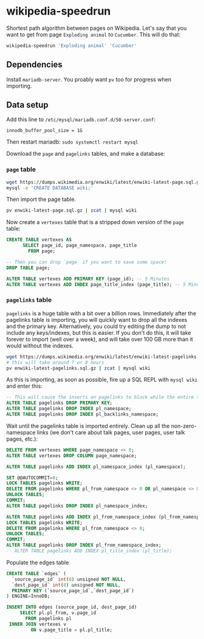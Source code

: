 # wikipedia-speedrun

Shortest path algorithm between pages on Wikipedia. Let's say that you want to get from page `Exploding animal` to `Cucumber`. This will do that:

```sh
wikipedia-speedrun 'Exploding animal' 'Cucumber'
```

## Dependencies

Install `mariadb-server`. You proably want `pv` too for progress when importing.
## Data setup

Add this line to `/etc/mysql/mariadb.conf.d/50-server.conf`:

```
innodb_buffer_pool_size = 1G
```

Then restart mariadb: `sudo systemctl restart mysql`

Download the `page` and `pagelinks` tables, and make a database:

### `page` table

```bash
wget https://dumps.wikimedia.org/enwiki/latest/enwiki-latest-page.sql.gz
mysql -e 'CREATE DATABASE wiki;'
```

Then import the page table.

```sh
pv enwiki-latest-page.sql.gz | zcat | mysql wiki
```

Now create a `vertexes` table that is a stripped down version of the `page` table:

```sql
CREATE TABLE vertexes AS
      SELECT page_id, page_namespace, page_title
        FROM page;

-- Then you can drop `page` if you want to save some space!
DROP TABLE page;

ALTER TABLE vertexes ADD PRIMARY KEY (page_id); -- 5 Minutes
ALTER TABLE vertexes ADD INDEX page_title_index (page_title); -- 5 Minutes
```

### `pagelinks` table

`pagelinks` is a huge table with a bit over a billion rows. Immediately after the pagelinks table is importing, you will quickly want to drop all the indexes and the primary key. Alternatively, you could try editing the dump to not include any keys/indexes, but this is easier. If you don't do this, it will take forever to import (well over a week), and will take over 100 GB more than it would without the indexes.

```sh
wget https://dumps.wikimedia.org/enwiki/latest/enwiki-latest-pagelinks.sql.gz
# this will take around 7 or 8 hours
pv enwiki-latest-pagelinks.sql.gz | zcat | mysql wiki
```

As this is importing, as soon as possible, fire up a SQL REPL with `mysql wiki` and enter this:

```sql
-- This will cause the inserts on pagelinks to block while the entire table is copied, so don't wait long to start it!
ALTER TABLE pagelinks DROP PRIMARY KEY;
ALTER TABLE pagelinks DROP INDEX pl_namespace;
ALTER TABLE pagelinks DROP INDEX pl_backlinks_namespace;
```

Wait until the pagelinks table is imported entirely. Clean up all the non-zero-namespace links (we don't care about talk pages, user pages, user talk pages, etc.):

```sql
DELETE FROM vertexes WHERE page_namespace <> 0;
ALTER TABLE vertexes DROP COLUMN page_namespace;

ALTER TABLE pagelinks ADD INDEX pl_namespace_index (pl_namespace);

SET @@AUTOCOMMIT=0;
LOCK TABLES pagelinks WRITE;
DELETE FROM pagelinks WHERE pl_from_namespace <> 0 OR pl_namespace <> 0;
UNLOCK TABLES;
COMMIT;
ALTER TABLE pagelinks DROP INDEX pl_namespace_index;

ALTER TABLE pagelinks ADD INDEX pl_from_namespace_index (pl_from_namespace);
LOCK TABLES pagelinks WRITE;
DELETE FROM pagelinks WHERE pl_from_namespace <> 0;
UNLOCK TABLES;
COMMIT;
ALTER TABLE pagelinks DROP INDEX pl_from_namespace_index;
-- ALTER TABLE pagelinks ADD INDEX pl_title_index (pl_title);
```

Populate the edges table

```sql
CREATE TABLE `edges` (
  `source_page_id` int(8) unsigned NOT NULL,
  `dest_page_id` int(8) unsigned NOT NULL,
  PRIMARY KEY (`source_page_id`,`dest_page_id`)
) ENGINE=InnoDB;

INSERT INTO edges (source_page_id, dest_page_id)
     SELECT pl.pl_from, v.page_id
       FROM pagelinks pl
 INNER JOIN vertexes v
         ON v.page_title = pl.pl_title; 
```